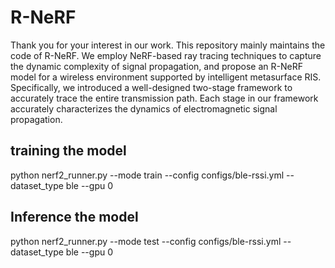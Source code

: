 # R-NeRF
Thank you for your interest in our work. This repository mainly maintains the code of R-NeRF. We employ NeRF-based ray tracing techniques to capture the dynamic complexity of signal propagation, and propose an R-NeRF model for a wireless environment supported by intelligent metasurface RIS. Specifically, we introduced a well-designed two-stage framework to accurately trace the entire transmission path. Each stage in our framework accurately characterizes the dynamics of electromagnetic signal propagation.<br>
## training the model<br>
python nerf2_runner.py --mode train --config configs/ble-rssi.yml --dataset_type ble --gpu 0 <br>
## Inference the model<br>
python nerf2_runner.py --mode test --config configs/ble-rssi.yml --dataset_type ble --gpu 0<br>
